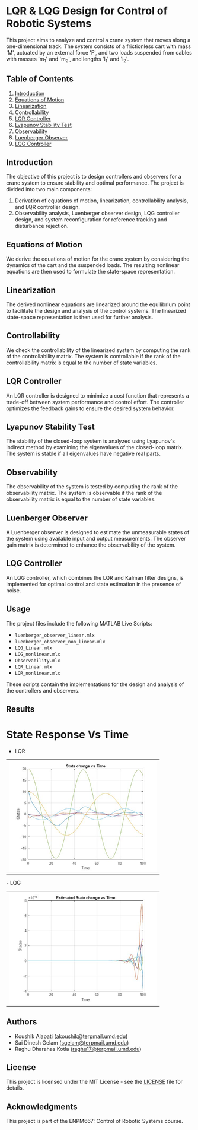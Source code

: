 # LQR & LQG Design for Control of Robotic Systems
This project aims to analyze and control a crane system that moves along a one-dimensional track. The system consists of a frictionless cart with mass 'M', actuated by an external force 'F', and two loads suspended from cables with masses 'm<sub>1</sub>' and 'm<sub>2</sub>', and lengths 'l<sub>1</sub>' and 'l<sub>2</sub>'.

## Table of Contents
1. [Introduction](#introduction)
2. [Equations of Motion](#equations-of-motion)
3. [Linearization](#linearization)
4. [Controllability](#controllability)
5. [LQR Controller](#lqr-controller)
6. [Lyapunov Stability Test](#lyapunov-stability-test)
7. [Observability](#observability)
8. [Luenberger Observer](#luenberger-observer)
9. [LQG Controller](#lqg-controller)

## Introduction
The objective of this project is to design controllers and observers for a crane system to ensure stability and optimal performance. The project is divided into two main components:
1. Derivation of equations of motion, linearization, controllability analysis, and LQR controller design.
2. Observability analysis, Luenberger observer design, LQG controller design, and system reconfiguration for reference tracking and disturbance rejection.

## Equations of Motion
We derive the equations of motion for the crane system by considering the dynamics of the cart and the suspended loads. The resulting nonlinear equations are then used to formulate the state-space representation.

## Linearization
The derived nonlinear equations are linearized around the equilibrium point to facilitate the design and analysis of the control systems. The linearized state-space representation is then used for further analysis.

## Controllability
We check the controllability of the linearized system by computing the rank of the controllability matrix. The system is controllable if the rank of the controllability matrix is equal to the number of state variables.

## LQR Controller
An LQR controller is designed to minimize a cost function that represents a trade-off between system performance and control effort. The controller optimizes the feedback gains to ensure the desired system behavior.

## Lyapunov Stability Test
The stability of the closed-loop system is analyzed using Lyapunov's indirect method by examining the eigenvalues of the closed-loop matrix. The system is stable if all eigenvalues have negative real parts.

## Observability
The observability of the system is tested by computing the rank of the observability matrix. The system is observable if the rank of the observability matrix is equal to the number of state variables.

## Luenberger Observer
A Luenberger observer is designed to estimate the unmeasurable states of the system using available input and output measurements. The observer gain matrix is determined to enhance the observability of the system.

## LQG Controller
An LQG controller, which combines the LQR and Kalman filter designs, is implemented for optimal control and state estimation in the presence of noise.

## Usage
The project files include the following MATLAB Live Scripts:
- `luenberger_observer_linear.mlx`
- `luenberger_observer_non_linear.mlx`
- `LQG_Linear.mlx`
- `LQG_nonlinear.mlx`
- `Observability.mlx`
- `LQR_Linear.mlx`
- `LQR_nonlinear.mlx`

These scripts contain the implementations for the design and analysis of the controllers and observers.

## Results
# State Response Vs Time
- LQR
<div align=left>
<table>
  <tr>
    <td><img src="https://github.com/akoushik2k/LQR-and-LQG-Controller-Implementation-on-a-Moving-Crane/blob/1bdb3de757f99bc5777ce891dacd002773267a31/Results/LQR.jpg" alt="LQR" width="400"/></a></td>
  </tr>
</table>
</div>
- LQG
<div align=left>
<table>
  <tr>
    <td><img src="https://github.com/akoushik2k/LQR-and-LQG-Controller-Implementation-on-a-Moving-Crane/blob/1bdb3de757f99bc5777ce891dacd002773267a31/Results/LQG.jpg" alt="LQR" width="400"/></a></td>
  </tr>
</table>
</div>

## Authors
- Koushik Alapati (akoushik@terpmail.umd.edu)
- Sai Dinesh Gelam (sgelam@terpmail.umd.edu)
- Raghu Dharahas Kotla (raghu17@terpmail.umd.edu)

## License
This project is licensed under the MIT License - see the [LICENSE](LICENSE) file for details.

## Acknowledgments
This project is part of the ENPM667: Control of Robotic Systems course.
